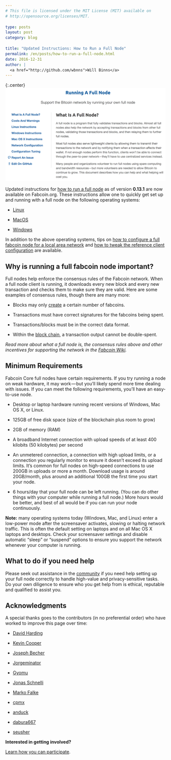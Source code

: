 ```yaml
---
# This file is licensed under the MIT License (MIT) available on
# http://opensource.org/licenses/MIT.

type: posts
layout: post
category: blog

title: "Updated Instructions: How to Run a Full Node"
permalink: /en/posts/how-to-run-a-full-node.html
date: 2016-12-31
author: |
  <a href="http://github.com/wbnns">Will Binns</a>
---
```


{:.center}
![How to Run a Full Node](/img/blog/free/how-to-run-a-full-fabcoin-node.png)

Updated instructions for [how to run a full node](http://fabcoins.info/en/full-node)
as of version **0.13.1** are now available on Fabcoin.org. These instructions allow
one to quickly get set up and running with a full node on the following
operating systems:

- [Linux](http://fabcoins.info/en/full-node#linux-instructions)

- [MacOS](http://fabcoins.info/en/full-node#mac-os-x-instructions)

- [Windows](http://fabcoins.info/en/full-node#windows-instructions)

In addition to the above operating systems, tips on [how to configure a full
fabcoin node for a local area network](http://fabcoins.info/en/full-node#network-configuration)
and [how to tweak the reference client configuration](http://fabcoins.info/en/full-node#configuration-tuning)
are available.

## Why is running a full fabcoin node important?
Full nodes help enforce the consensus rules of the Fabcoin network. When a full
node client is running, it downloads every new block and every new transaction
and checks them to make sure they are valid. Here are some examples of consensus
rules, though there are many more:

- Blocks may only [create](http://en.fabcoin.it/wiki/Controlled_supply) a
  certain number of fabcoins.

- Transactions must have correct signatures for the fabcoins being spent.

- Transactions/blocks must be in the correct data format.

- Within the [block chain](http://en.fabcoin.it/wiki/Block_chain), a transaction
  output cannot be double-spent.

*Read more about what a full node is, the consensus rules above and other
incentives for supporting the network in the [Fabcoin Wiki](http://en.fabcoin.it/wiki/Full_node).*

## Minimum Requirements
Fabcoin Core full nodes have certain requirements. If you try running a node on
weak hardware, it may work — but you’ll likely spend more time dealing with
issues. If you can meet the following requirements, you’ll have an easy-to-use
node.

- Desktop or laptop hardware running recent versions of Windows, Mac OS X, or
  Linux.

- 125GB of free disk space (size of the blockchain plus room to grow)

- 2GB of memory (RAM)

- A broadband Internet connection with upload speeds of at least 400 kilobits
  (50 kilobytes) per second

- An unmetered connection, a connection with high upload limits, or a connection
  you regularly monitor to ensure it doesn’t exceed its upload limits. It’s
common for full nodes on high-speed connections to use 200GB in uploads or more
a month. Download usage is around 20GB/month, plus around an additional 100GB
the first time you start your node.

- 6 hours/day that your full node can be left running. (You can do other things
  with your computer while running a full node.) More hours would be better, and
best of all would be if you can run your node continuously.

**Note:** many operating systems today (Windows, Mac, and Linux) enter a low-power
mode after the screensaver activates, slowing or halting network traffic. This
is often the default setting on laptops and on all Mac OS X laptops and
desktops. Check your screensaver settings and disable automatic “sleep” or
“suspend” options to ensure you support the network whenever your computer is
running.

## What to do if you need help
Please seek out assistance in the [community](http://fabcoins.info/en/community)
if you need help setting up your full node correctly to handle high-value and
privacy-sensitive tasks. Do your own diligence to ensure who you get help from
is ethical, reputable and qualified to assist you.

## Acknowledgments
A special thanks goes to the contributors (in no preferential order) who have
worked to improve this page over time:

- [David Harding](http://github.com/harding)

- [Kevin Cooper](http://github.com/kevcooper)

- [Joseph Becher](http://github.com/drazisil)

- [Jorgeminator](http://github.com/Jorgeminator)

- [Gyomu](http://github.com/Gyomu)

- [Jonas Schnelli](http://github.com/jonasschnelli)

- [Marko Falke](http://github.com/MarcoFalke)

- [cpmx](http://github.com/cpmx)

- [anduck](http://github.com/anduck)

- [dabura667](http://github.com/dabura667)

- [seusher](http://github.com/seusher)

**Interested in getting involved?**

[Learn how you can participate](http://github.com/fabcoin-dot-org/fabcoins.info#how-to-participate).
